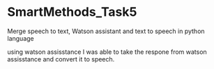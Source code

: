 # SmartMethods_Task5

Merge speech to text, Watson assistant and text to speech in python language 

using watson assisstance I was able to take the respone from watson assisstance and convert it to speech.
